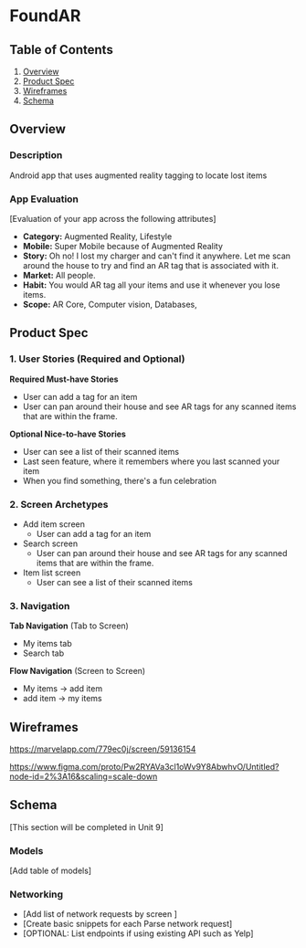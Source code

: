 # FoundAR

## Table of Contents
1. [Overview](#Overview)
1. [Product Spec](#Product-Spec)
1. [Wireframes](#Wireframes)
2. [Schema](#Schema)

## Overview
### Description
Android app that uses augmented reality tagging to locate lost items

### App Evaluation
[Evaluation of your app across the following attributes]
- **Category:** Augmented Reality, Lifestyle
- **Mobile:** Super Mobile because of Augmented Reality
- **Story:** Oh no! I lost my charger and can't find it anywhere. Let me scan around the house to try and find an AR tag that is associated with it. 
- **Market:** All people.
- **Habit:** You would AR tag all your items and use it whenever you lose items.  
- **Scope:** AR Core, Computer vision, Databases, 

## Product Spec

### 1. User Stories (Required and Optional)

**Required Must-have Stories**

* User can add a tag for an item
* User can pan around their house and see AR tags for any scanned items that are within the frame. 

**Optional Nice-to-have Stories**

* User can see a list of their scanned items
* Last seen feature, where it remembers where you last scanned your item
* When you find something, there's a fun celebration

### 2. Screen Archetypes

* Add item screen
    * User can add a tag for an item
* Search screen
    * User can pan around their house and see AR tags for any scanned items that are within the frame. 
* Item list screen
    * User can see a list of their scanned items

### 3. Navigation

**Tab Navigation** (Tab to Screen)

* My items tab
* Search tab

**Flow Navigation** (Screen to Screen)

* My items -> add item
* add item -> my items



## Wireframes

https://marvelapp.com/779ec0j/screen/59136154

https://www.figma.com/proto/Pw2RYAVa3cl1oWv9Y8AbwhvO/Untitled?node-id=2%3A16&scaling=scale-down

## Schema 
[This section will be completed in Unit 9]
### Models
[Add table of models]
### Networking
- [Add list of network requests by screen ]
- [Create basic snippets for each Parse network request]
- [OPTIONAL: List endpoints if using existing API such as Yelp]
